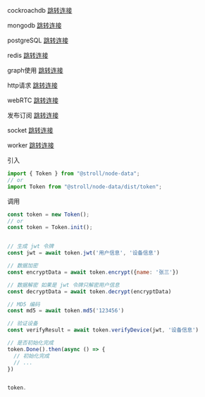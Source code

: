 cockroachdb [跳转连接](./cockroachdb/index.md)

mongodb [跳转连接](./mongodb/index.md)

postgreSQL [跳转连接](./postgreSQL/index.md)

redis [跳转连接](./redis/index.md)

graph使用 [跳转连接](./graph.md)

http请求 [跳转连接](./HTTP.md)

webRTC [跳转连接](./webRTC.md)

发布订阅 [跳转连接](./pubSub.md)

socket [跳转连接](./socket.md)

worker [跳转连接](./worker.md)

引入

```js
import { Token } from "@stroll/node-data";
// or
import Token from "@stroll/node-data/dist/token";
```

调用
```js
const token = new Token();
// or
const token = Token.init();


// 生成 jwt 令牌
const jwt = await token.jwt('用户信息', '设备信息')

// 数据加密
const encryptData = await token.encrypt({name: '张三'})

// 数据解密 如果是 jwt 令牌只解密用户信息
const decryptData = await token.decrypt(encryptData)

// MD5 编码
const md5 = await token.md5('123456')

// 验证设备
const verifyResult = await token.verifyDevice(jwt, '设备信息')

// 是否初始化完成
token.Done().then(async () => {
  // 初始化完成
  // ...
})


token.

```



